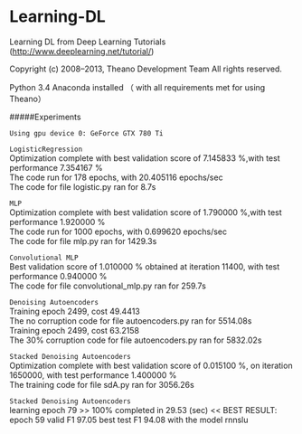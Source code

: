 # Learning-DL
Learning  DL from Deep Learning Tutorials (http://www.deeplearning.net/tutorial/)

Copyright (c) 2008–2013, Theano Development Team All rights reserved.


Python 3.4
Anaconda installed （ with all requirements met for using Theano）


#####Experiments

`Using gpu device 0: GeForce GTX 780 Ti`

`LogisticRegression`  
Optimization complete with best validation score of 7.145833 %,with test performance 7.354167 %  
The code run for 178 epochs, with 20.405116 epochs/sec  
The code for file logistic.py ran for 8.7s  

`MLP`  
Optimization complete with best validation score of 1.790000 %,with test performance 1.920000 %  
The code run for 1000 epochs, with 0.699620 epochs/sec  
The code for file mlp.py ran for 1429.3s  

`Convolutional MLP`  
Best validation score of 1.010000 % obtained at iteration 11400,  with test performance 0.940000 %  
The code for file convolutional_mlp.py ran for 259.7s  

`Denoising Autoencoders`  
Training epoch 2499, cost  49.4413  
The no corruption code for file autoencoders.py ran for 5514.08s  
Training epoch 2499, cost  63.2158  
The 30% corruption code for file autoencoders.py ran for 5832.02s  

`Stacked Denoising Autoencoders`  
Optimization complete with best validation score of 0.015100 %, on iteration 1650000, with test performance 1.400000 %  
The training code for file sdA.py ran for 3056.26s  

`Stacked Denoising Autoencoders`  
learning epoch 79 >> 100%  completed in 29.53 (sec) << 
BEST RESULT: epoch 59 valid F1 97.05 best test F1 94.08 with the model rnnslu
